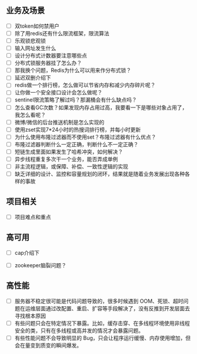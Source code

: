 ## 业务及场景
- [ ] 双token如何禁用户
- [ ] 除了用redis还有什么限流框架，限流算法
- [ ] 乐观锁悲观锁
- [ ] 输入网址发生什么
- [ ] 设计分布式计数器要注意哪些点
- [ ] 分布式锁服务器挂了怎么办？
- [ ] 那我换个问题，Redis为什么可以用来作分布式锁？
- [ ] 延迟双删介绍下
- [ ] redis做一个排行榜，怎么做可以节省内存和减少内存碎片呢？
- [ ] 让你做一个安全接口设计会怎么做呢？
- [ ] sentinel限流策略了解过吗？那漏桶会有什么缺点吗？
- [ ] 怎么查看GC次数？如果发现内存占用过高，我要看一下是哪些对象占用了，我怎么看呢？
- [ ] 微博/微信的后台推送机制是怎么实现的
- [ ] 使用zset实现7*24小时的热搜词排行榜，并每小时更新
- [ ] 为什么使用布隆过滤器而不使用set？布隆过滤器有什么优点？
- [ ] 布隆过滤器判断什么一定正确，判断什么不一定正确？
- [ ] 短链生成里面如果发生了哈希冲突，如何解决？
- [ ] 异步线程重复多次干一个业务，能否弄成单例
- [ ] 非主流程逻辑，或保障、补偿、一致性逻辑的实现
- [ ] 缺乏详细的设计、监控和容量规划的闭环，结果就是随着业务发展出现各种各样的事故

## 项目相关
- [ ] 项目难点和重点

## 高可用
- [ ] cap介绍下
- [ ] zookeeper脑裂问题？


## 高性能
- [ ] 服务器不稳定很可能是代码问题导致的，很多时候遇到 OOM、死锁、超时问题在运维层面通过改配置、重启、扩容等手段解决了，没有反推到开发层面去寻找根本原因
- [ ] 有些问题只会在特定情况下暴露。比如，缓存击穿、在多线程环境使用非线程安全的类，只有在多线程或高并发的情况才会暴露问题。
- [ ] 有些性能问题不会导致明显的 Bug，只会让程序运行缓慢、内存使用增加，但会在量变到质变的瞬间爆发。